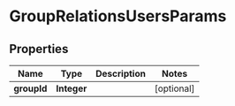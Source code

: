 

# GroupRelationsUsersParams


## Properties

| Name | Type | Description | Notes |
|------------ | ------------- | ------------- | -------------|
|**groupId** | **Integer** |  |  [optional] |



